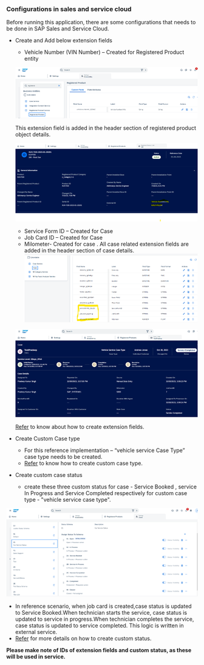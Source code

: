 ### Configurations in sales and service cloud
Before running this application, there are some configurations that needs to be done in SAP Sales and Service Cloud.
* Create and Add below extension fields
   * Vehicle Number (VIN Number) – Created for Registered Product entity

   ![Case ExtensionField ](../Images/SSC1.png "Case fields")

    This extension field is added in the header section of registered product object details.
  
   ![Case ExtensionField ](../Images/SSC2.png "Case fields")

   * Service Form ID – Created for Case
   * Job Card ID – Created for Case
   * Milometer- Created for case . All case related extension fields are added in the header section of case details.
   ![Case ExtensionField ](../Images/SSC3.png "Case fields")

   ![Case ExtensionField ](../Images/SSC4.png "Case fields") 

  [Refer](https://help.sap.com/docs/CX_NG_SALES/ea5ff8b9460a43cb8765a3c07d3421fe/d3bdfac0c6b141c0bac27408c3ed159f.html?locale=en-US&q=create%20extension%20fields%20in%20sales%20and%20service%20cloud%20verion%202) to know about how to create extension fields.
* Create Custom Case type
  * For this reference implementation – “vehicle service Case Type” case type needs to be created.
  * [Refer](https://help.sap.com/docs/CX_NG_SVC/56436b4e8fa84dc8b4408c7795a012c4/016d3122e3d347feb329a3523b537ff3.html?locale=en-US&q=case%20type) to know how to create custom case type.
* Create custom case status
   * create these three custom status for case - Service Booked , service In Progress and Service Completed respectively for custom case type - "vehicle service case type".

![Case ExtensionField ](../Images/SSC5.png "Case fields") 

   * In reference scenario, when job card is created,case status is updated to Service Booked.When technician starts the service, case status is updated to service in progress.When technician completes the service, case status is updated to service completed. This logic is written in external service.
   * [Refer](https://help.sap.com/docs/CX_NG_SVC/56436b4e8fa84dc8b4408c7795a012c4/be263fba54584ed6af0a670b4bfaafc2.html?locale=en-US&q=case%20status) for more details on 
    how to create custom status.

**Please make note of IDs of extension fields and custom status, as these will be used in service.**
